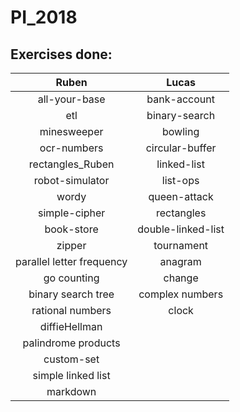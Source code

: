 # PI_2018
## Exercises done:
| Ruben | Lucas |
| :---: | :---: |
| all-your-base | bank-account |
| etl | binary-search |
| minesweeper | bowling |
| ocr-numbers | circular-buffer|
| rectangles_Ruben | linked-list |
| robot-simulator | list-ops |
| wordy | queen-attack |
| simple-cipher | rectangles |
| book-store | double-linked-list |
| zipper| tournament |
| parallel letter frequency | anagram |
| go counting | change |
| binary search tree | complex numbers |
| rational numbers | clock |
| diffieHellman | |
| palindrome products | |
| custom-set | |
| simple linked list | |
| markdown | |
